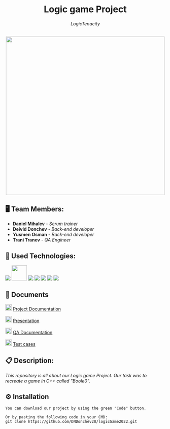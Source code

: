 <h1 align="center">Logic game Project</h1>

<h6 align="center">LogicTenacity</h6>

<p align="center">
<img src="https://cdn.discordapp.com/attachments/893001398646636544/974937196475850782/logoFinal.png" width="500px">
</p>


## 🖥 Team Members:
* **Daniel Mihalev** - *Scrum trainer* 
* **Deivid Donchev** - *Back-end developer* 
* **Yusmen Osman** - *Back-end developer* 
* **Trani Tranev** - *QA Engineer* 


## 🚀 Used Technologies:

<p align="left"> 
    <img src="https://img.icons8.com/color/48/000000/c-plus-plus-logo.png"/>
    <img src="https://www.sfml-dev.org/download/goodies/sfml-icon-small.png" width="48px" height="48px"/>
    <img src="https://img.icons8.com/fluency/48/000000/visual-studio-2019.png"/>
    <img src="https://img.icons8.com/color/48/000000/figma--v1.png"/>
    <img src="https://img.icons8.com/fluent/48/000000/microsoft-word-2019.png"/>
    <img src="https://img.icons8.com/color/48/000000/microsoft-powerpoint-2019--v1.png"/>
    <img src="https://img.icons8.com/color/48/000000/microsoft-excel-2019--v1.png"/>
  
  
  
## 📄 Documents
      
  <img src="https://user-images.githubusercontent.com/75934947/166557467-b0db5298-0c01-4201-aad8-69f17a7104dd.png" width="20px" height="20px"/> [Project Documentation](https://codingburgas-my.sharepoint.com/:w:/g/personal/tstranev20_codingburgas_bg/ETLvxkJx4ChMvMQO4yNmYswBkyFunEZwmKjV2XZON0mx-Q?e=JT9d75)
  
  <img src="https://user-images.githubusercontent.com/75934947/166558395-c1113581-36d0-4c2d-9c51-e1c4f7a32eb7.png" width="20px" height="20px"/> [Presentation](https://codingburgas-my.sharepoint.com/:p:/g/personal/tstranev20_codingburgas_bg/EX0s5J_lreVOklMsFR_WLtoBtlVX602N1zlyEVSaVIfLBA?e=HHRNzC)
    
 <img src="https://user-images.githubusercontent.com/75934947/166557467-b0db5298-0c01-4201-aad8-69f17a7104dd.png" width="20px" height="20px"/> [QA Documentation](https://codingburgas-my.sharepoint.com/:w:/g/personal/dndonchev20_codingburgas_bg/Eanx8Lut-FZPjZsGnh95UJgBaFYXPSYYGCTRRaw1TTUKSA?e=xfKIUi)
  
  <img src="https://img.icons8.com/color/48/000000/microsoft-excel-2019--v1.png" width="20px" height="20px"/> [Test cases](https://codingburgas-my.sharepoint.com/:x:/g/personal/tstranev20_codingburgas_bg/ES60-rojMtlKk7d6sTiL7nIB0kYylMJKjp1VjxF6FeVRlA?e=MJqYkj)
    
## 📋 Description:
    

*This repository is all about our Logic game Project. Our task was to recreate a game in C++ called "Boole0".*
  

## ⚙ Installation
```
You can download our project by using the green "Code" button.

Or by pasting the following code in your CMD:
git clone https://github.com/DNDonchev20/logicGame2022.git
```
